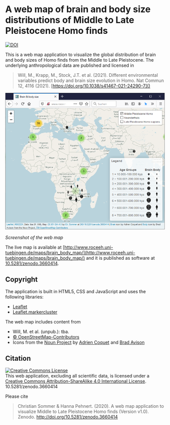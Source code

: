# A web map of brain and body size distributions of Middle to Late Pleistocene Homo finds
[![DOI](https://zenodo.org/badge/234731950.svg)](https://zenodo.org/badge/latestdoi/234731950)


This is a web map application to visualize the global distribution of brain and body sizes of Homo finds from the Middle to Late Pleistocene. The underlying anthropological data are published and licensed in 
> Will, M., Krapp, M., Stock, J.T. et al. (2021). Different environmental variables predict body and brain size evolution in Homo. Nat Commun 12, 4116 (2021). [https://doi.org/10.1038/s41467-021-24290-7]()

![Screenshot of the brain-body-map](/print/screenshot.png)

*Screenshot of the web map* 

The live map is available at [http://www.roceeh.uni-tuebingen.de/maps/brain_body_map/](http://www.roceeh.uni-tuebingen.de/maps/brain_body_map/) and it is published as software at [10.5281/zenodo.3660414](https://doi.org/10.5281/zenodo.3660414).

## Copyright
The application is built in HTML5, CSS and JavaScript and uses the following libraries:
- [Leaflet](https://leafletjs.com)
- [Leaflet.markercluster](https://github.com/Leaflet/Leaflet.markercluster)

The web map includes content from
- Will, M. et al. (unpub.): tba.
- [© OpenStreetMap-Contributors](https://www.openstreetmap.org/copyright)
- Icons from the [Noun Project](https://thenounproject.com) by [Adrien Coquet](https://thenounproject.com/coquet_adrien/) and [Brad Avison](https://thenounproject.com/pixelpusher/)

## Citation
<a rel="license" href="http://creativecommons.org/licenses/by-sa/4.0/"><img alt="Creative Commons License" style="border-width:0" src="https://i.creativecommons.org/l/by-sa/4.0/88x31.png" /></a><br />This web application, excluding all scientific data, is licensed under a <a rel="license" href="http://creativecommons.org/licenses/by-sa/4.0/">Creative Commons Attribution-ShareAlike 4.0 International License</a>.
10.5281/zenodo.3660414

Please cite
> Christian Sommer & Hanna Pehnert. (2020). A web map application to visualize Middle to Late Pleistocene Homo finds (Version v1.0). Zenodo. http://doi.org/10.5281/zenodo.3660414
